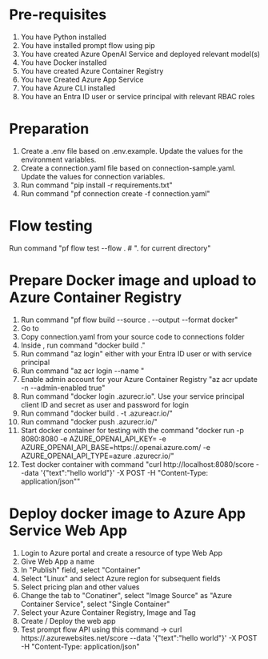 # Pre-requisites
1. You have Python installed
2. You have installed prompt flow using pip  
2. You have created Azure OpenAI Service and deployed relevant model(s)
3. You have Docker installed
4. You have created Azure Container Registry  
5. You have Created Azure App Service  
6. You have Azure CLI installed  
7. You have an Entra ID user or service principal with relevant RBAC roles  


# Preparation  
1. Create a .env file based on .env.example. Update the values for the environment variables.  
2. Create a connection.yaml file based on connection-sample.yaml. Update the values for connection variables.  
3. Run command "pip install -r requirements.txt"  
4. Run command "pf connection create -f connection.yaml"  

# Flow testing
Run command "pf flow test --flow .  # ". for current directory"   

# Prepare Docker image and upload to Azure Container Registry
1. Run command "pf flow build --source . --output <your-output-dir> --format docker"  
2. Go to <your-output-dir>  
3. Copy connection.yaml from your source code to connections folder  
4. Inside <your-output-dir>, run command "docker build ."
5. Run command "az login" either with your Entra ID user or with service principal  
6. Run command "az acr login --name <your Azure Container registry name>"
7. Enable admin account for your Azure Container Registry "az acr update -n <your Azure Container registry name> --admin-enabled true"  
8. Run command "docker login <your Azure Container registry name>.azurecr.io". Use your service principal client ID and secret as user and password for login  
9. Run command "docker build . -t <your Azure Container registry name>.azureacr.io/<Name of your flow>"  
10. Run command "docker push <your Azure Container registry name>.azurecr.io/<Name of your flow>"
11. Start docker container for testing with the command "docker run -p 8080:8080 -e AZURE_OPENAI_API_KEY=<your AOAI API key> -e AZURE_OPENAI_API_BASE=https://<your AOAI deployment name>.openai.azure.com/ -e AZURE_OPENAI_API_TYPE=azure  <your Azure Container registry name>.azurecr.io/<Name of your flow>"
12. Test docker container with command "curl http://localhost:8080/score --data '{"text":"hello world"}' -X POST  -H "Content-Type: application/json""

# Deploy docker image to Azure App Service Web App
1. Login to Azure portal and create a resource of type Web App  
2. Give Web App a name
3. In "Publish" field, select "Container"  
4. Select "Linux" and select Azure region for subsequent fields  
5. Select pricing plan and other values  
6. Change the tab to "Conatiner", select "Image Source" as "Azure Container Service", select "Single Container"  
7. Select your Azure Container Registry, Image and Tag  
8. Create / Deploy the web app  
9. Test prompt flow API using this command -> curl https://<your web app name>.azurewebsites.net/score --data '{"text":"hello world"}' -X POST  -H "Content-Type: application/json"